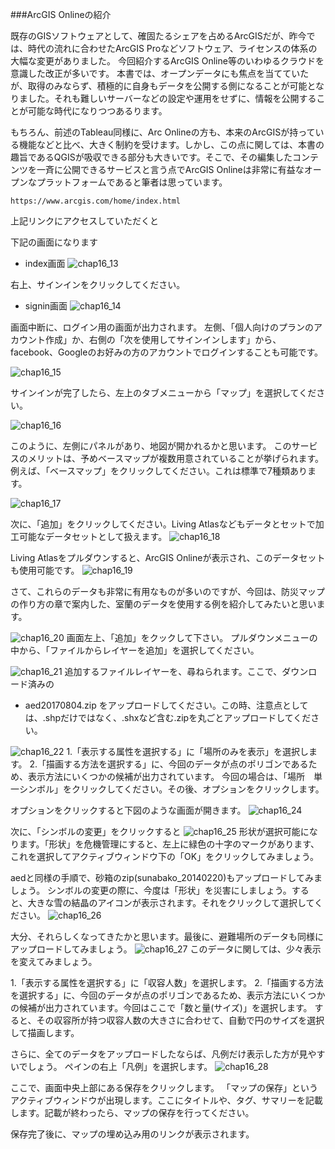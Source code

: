 ###ArcGIS Onlineの紹介

既存のGISソフトウェアとして、確固たるシェアを占めるArcGISだが、昨今では、時代の流れに合わせたArcGIS Proなどソフトウェア、ライセンスの体系の大幅な変更がありました。
今回紹介するArcGIS Online等のいわゆるクラウドを意識した改正が多いです。
本書では、オープンデータにも焦点を当てていたが、取得のみならず、積極的に自身もデータを公開する側になることが可能となりました。それも難しいサーバーなどの設定や運用をせずに、情報を公開することが可能な時代になりつつあるります。

もちろん、前述のTableau同様に、Arc Onlineの方も、本来のArcGISが持っている機能などと比べ、大きく制約を受けます。しかし、この点に関しては、本書の趣旨であるQGISが吸収できる部分も大きいです。そこで、その編集したコンテンツを一斉に公開できるサービスと言う点でArcGIS Onlineは非常に有益なオープンなプラットフォームであると筆者は思っています。


```
https://www.arcgis.com/home/index.html
```
上記リンクにアクセスしていただくと

下記の画面になります
- index画面
![chap16_13](img/chap16_13.png)

右上、サインインをクリックしてください。

- signin画面
![chap16_14](img/chap16_14.png)

画面中断に、ログイン用の画面が出力されます。
左側、「個人向けのプランのアカウント作成」か、右側の「次を使用してサインインします」から、facebook、Googleのお好みの方のアカウントでログインすることも可能です。

![chap16_15](img/chap16_15.png)

サインインが完了したら、左上のタブメニューから「マップ」を選択してください。

![chap16_16](img/chap16_16.png)

このように、左側にパネルがあり、地図が開かれるかと思います。
このサービスのメリットは、予めベースマップが複数用意されていることが挙げられます。
例えば、「ベースマップ」をクリックしてください。これは標準で7種類あります。

![chap16_17](img/chap16_17.png)

次に、「追加」をクリックしてください。Living Atlasなどもデータとセットで加工可能なデータセットとして扱えます。
![chap16_18](img/chap16_18.png)

Living Atlasをプルダウンすると、ArcGIS Onlineが表示され、このデータセットも使用可能です。
![chap16_19](img/chap16_19.png)

さて、これらのデータも非常に有用なものが多いのですが、今回は、防災マップの作り方の章で案内した、室蘭のデータを使用する例を紹介してみたいと思います。

![chap16_20](img/chap16_20.png)
画面左上、「追加」をクックして下さい。
プルダウンメニューの中から、「ファイルからレイヤーを追加」を選択してください。

![chap16_21](img/chap16_21.png)
追加するファイルレイヤーを、尋ねられます。ここで、ダウンロード済みの
- aed20170804.zip
をアップロードしてください。この時、注意点としては、.shpだけではなく、.shxなど含む.zipを丸ごとアップロードしてください。

![chap16_22](img/chap16_22.png)
1.「表示する属性を選択する」に「場所のみを表示」を選択します。
2.「描画する方法を選択する」に、今回のデータが点のポリゴンであるため、表示方法にいくつかの候補が出力されています。
今回の場合は、「場所　単一シンボル」をクリックしてください。その後、オプションをクリックします。

オプションをクリックすると下図のような画面が開きます。
![chap16_24](img/chap16_24.png)

次に、「シンボルの変更」をクリックすると
![chap16_25](img/chap16_25.png)
形状が選択可能になります。「形状」を危機管理にすると、左上に緑色の十字のマークがあります、これを選択してアクティブウィンドウ下の「OK」をクリックしてみましょう。

aedと同様の手順で、砂箱のzip(sunabako_20140220)もアップロードしてみましょう。
シンボルの変更の際に、今度は「形状」を災害にしましょう。すると、大きな雪の結晶のアイコンが表示されます。それをクリックして選択してください。
![chap16_26](img/chap16_26.png)

大分、それらしくなってきたかと思います。最後に、避難場所のデータも同様にアップロードしてみましょう。
![chap16_27](img/chap16_27.png)
このデータに関しては、少々表示を変えてみましょう。

1.「表示する属性を選択する」に「収容人数」を選択します。
2.「描画する方法を選択する」に、今回のデータが点のポリゴンであるため、表示方法にいくつかの候補が出力されています。今回はここで「数と量(サイズ)」を選択します。
すると、その収容所が持つ収容人数の大きさに合わせて、自動で円のサイズを選択して描画します。

さらに、全てのデータをアップロードしたならば、凡例だけ表示した方が見やすいでしょう。
ペインの右上「凡例」を選択します。
![chap16_28](img/chap16_28.png)

ここで、画面中央上部にある保存をクリックします。
「マップの保存」というアクティブウィンドウが出現します。ここにタイトルや、タグ、サマリーを記載します。記載が終わったら、マップの保存を行ってください。

保存完了後に、マップの埋め込み用のリンクが表示されます。